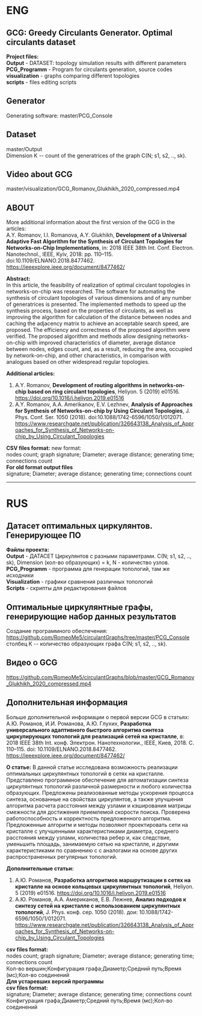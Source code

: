 # ENG

## GCG: Greedy Circulants Generator. Optimal circulants dataset		
**Project files:**    
**Output** - DATASET: topology simulation results with different parameters   
**PCG_Programm** - Program for circulants generation, source codes    
**visualization** - graphs comparing different topologies   
**scripts** - files editing scripts   

## Generator   
Generating software: master/PCG_Console    

## Dataset		
master/Output		  
Dimension K -- count of the generatrices of the graph C(N; s1, s2, .., sk).		

## Video about GCG
master/visualization/GCG_Romanov_Glukhikh_2020_compressed.mp4

## ABOUT
More additional information about the first version of the GCG in the articles:     
A.Y. Romanov, I.I. Romanova, A.Y. Glukhikh, **Development of a Universal Adaptive Fast Algorithm for the Synthesis of Circulant Topologies for Networks-on-Chip Implementations**, in: 2018 IEEE 38th Int. Conf. Electron. Nanotechnol., IEEE, Kyiv, 2018: pp. 110–115. doi:10.1109/ELNANO.2018.8477462.  
https://ieeexplore.ieee.org/document/8477462/       

**Abstract:**   
In this article, the feasibility of realization of optimal circulant topologies in networks-on-chip was researched. The software for automating the synthesis of circulant topologies of various dimensions and of any number of generatrices is presented. The implemented methods to speed up the synthesis process, based on the properties of circulants, as well as improving the algorithm for calculation of the distance between nodes and caching the adjacency matrix to achieve an acceptable search speed, are proposed. The efficiency and correctness of the proposed algorithm were verified. The proposed algorithm and methods allow designing networks-on-chip with improved characteristics of diameter, average distance between nodes, edges count, and, as a result, reducing the area, occupied by network-on-chip, and other characteristics, in comparison with analogues based on other widespread regular topologies.    

**Additional articles:**
1. A.Y. Romanov, **Development of routing algorithms in networks-on-chip based on ring circulant topologies**, Heliyon. 5 (2019) e01516.
https://doi.org/10.1016/j.heliyon.2019.e01516   
2. A.Y. Romanov, A.A. Amerikanov, E.V. Lezhnev, **Analysis of Approaches for Synthesis of Networks-on-chip by Using Circulant Topologies**, J. Phys. Conf. Ser. 1050 (2018). doi:10.1088/1742-6596/1050/1/012071. https://www.researchgate.net/publication/326643138_Analysis_of_Approaches_for_Synthesis_of_Networks-on-chip_by_Using_Circulant_Topologies   

**CSV files format:**
new format: 		   
nodes count; graph signature; Diameter; average distance; generating time; connections count    
**For old format output files**   
signature; Diameter; average distance; generating time; connections count 
***
# RUS
## Датасет оптимальных циркулянтов. Генерирующее ПО
**Файлы проекта:**    
**Output** - ДАТАСЕТ Циркулянтов с разными параметрами. C(N; s1, s2, .., sk), Dimension (кол-во образующих) = k, N - количество узлов.    	
**PCG_Programm** - программа для генерации топологий, там же исходники    
**Visualization** - графики сравнения различных топологий    
**Scripts** - скрипты для редактирования файлов   
## Оптимальные циркулянтные графы, генерирующие набор данных результатов
Создание программного обеспечения: https://github.com/RomeoMe5/circulantGraphs/tree/master/PCG_Console
столбец K -- количество образующих графа C(N; s1, s2, .., sk).

## Видео о GCG
https://github.com/RomeoMe5/circulantGraphs/blob/master/GCG_Romanov_Glukhikh_2020_compressed.mp4

## Дополнительная информация
Больше дополнительной информации о первой версии GCG в статьях:
А.Ю. Романов, И.И. Романова, А.Ю. Глухих, **Разработка универсального адаптивного быстрого алгоритма синтеза циркулирующих топологий для реализаций сетей на кристалле**, в: 2018 IEEE 38th Int. конф. Электрон. Нанотехнологии., IEEE, Киев, 2018. С. 110–115. doi: 10.1109/ELNANO.2018.8477462.
https://ieeexplore.ieee.org/document/8477462/

**О статье:**
В данной статье исследована возможность реализации оптимальных циркулянтных топологий в сетях на кристалле. Представлено программное обеспечение для автоматизации синтеза циркулянтных топологий различной размерности и любого количества образующих. Предложены реализованные методы ускорения процесса синтеза, основанные на свойствах циркулянтов, а также улучшения алгоритма расчета расстояния между узлами и кэширования матрицы смежности для достижения приемлемой скорости поиска. Проверена работоспособность и корректность предложенного алгоритма. Предложенные алгоритм и методы позволяют проектировать сети на кристалле с улучшенными характеристиками диаметра, среднего расстояния между узлами, количества ребер и, как следствие, уменьшить площадь, занимаемую сетью на кристалле, и другими характеристиками по сравнению с с аналогами на основе других распространенных регулярных топологий.

**Дополнительные статьи:**
1. А.Ю. Романов, **Разработка алгоритмов маршрутизации в сетях на кристалле на основе кольцевых циркулянтных топологий**, Heliyon. 5 (2019) e01516.
https://doi.org/10.1016/j.heliyon.2019.e01516
2. А.Ю. Романов, А.А. Американов, Е.В. Лежнев, **Анализ подходов к синтезу сетей на кристалле с использованием циркулянтных топологий**, J. Phys. конф. сер. 1050 (2018). дои: 10.1088/1742-6596/1050/1/012071. https://www.researchgate.net/publication/326643138_Analysis_of_Approaches_for_Synthesis_of_Networks-on-chip_by_Using_Circulant_Topologies   


**csv files format:**   
nodes count; graph signature; Diameter; average distance; generating time; connections count    
Кол-во вершин;Конфигурация графа;Диаметр;Средний путь;Время (мс);Кол-во соединений    
**Для устаревших версий программы**      
**csv files format:**   
signature; Diameter; average distance; generating time; connections count    
Конфигурация графа;Диаметр;Средний путь;Время (мс);Кол-во соединений

